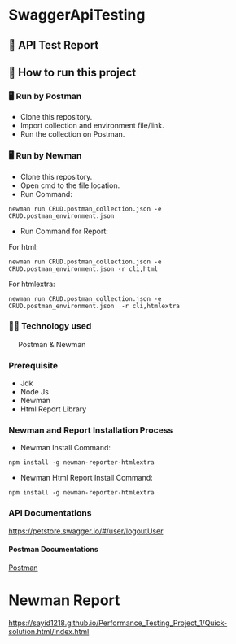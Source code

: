 # SwaggerApiTesting
## :page_facing_up: API Test Report
## :memo: How to run this project
### 🖥 Run by Postman
* Clone this repository.
* Import collection and environment file/link.
* Run the collection on Postman.
### 🖥 Run by Newman
* Clone this repository.
* Open cmd to the file location.
* Run Command:
```console
newman run CRUD.postman_collection.json -e CRUD.postman_environment.json
```
* Run Command for Report:

For html:
```console
newman run CRUD.postman_collection.json -e CRUD.postman_environment.json -r cli,html
```
For htmlextra:
```console
newman run CRUD.postman_collection.json -e CRUD.postman_environment.json  -r cli,htmlextra
```
### :technologist: Technology used
<img src="https://voyager.postman.com/logo/postman-logo-icon-orange.svg"  width="15" height="15"> Postman & Newman

### Prerequisite
- Jdk
- Node Js
- Newman
- Html Report Library

### Newman and Report Installation Process
- Newman Install Command:
``` console
npm install -g newman-reporter-htmlextra
```
- Newman Html Report Install Command:
``` console
npm install -g newman-reporter-htmlextra
```
### API Documentations
https://petstore.swagger.io/#/user/logoutUser
#### Postman Documentations
[Postman](https://web.postman.co/documentation/24594715-60df2812-f92f-408a-9e41-4f2ec7ef516e/publish?workspaceId=7b4e508f-1253-4e33-8843-0cc4fd3138d4)
# Newman Report
https://sayid1218.github.io/Performance_Testing_Project_1/Quick-solution.html/index.html
